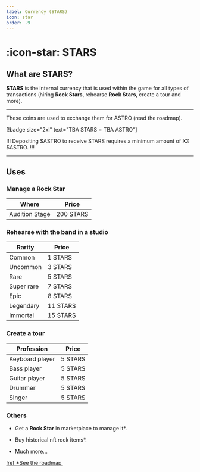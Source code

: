 ```yaml
---
label: Currency (STARS)
icon: star
order: -9
---
```


# :icon-star: STARS

## What are STARS?

**STARS** is the internal currency that is used within the game for all types of transactions (hiring **Rock Stars**, rehearse **Rock Stars**, create a tour and more).

---

These coins are used to exchange them for ASTRO (read the roadmap).

[!badge size="2xl" text="TBA STARS = TBA ASTRO"]

!!!
Depositing $ASTRO to receive STARS requires a minimum amount of XX $ASTRO.
!!!

---

## Uses

### Manage a Rock Star

| Where          | Price     |
| -------------- | --------- |
| Audition Stage | 200 STARS |

### Rehearse with the band in a studio

| Rarity     | Price    |
| ---------- | -------- |
| Common     | 1 STARS  |
| Uncommon   | 3 STARS  |
| Rare       | 5 STARS  |
| Super rare | 7 STARS  |
| Epic       | 8 STARS  |
| Legendary  | 11 STARS |
| Immortal   | 15 STARS |

### Create a tour

| Profession      | Price   |
| --------------- | ------- |
| Keyboard player | 5 STARS |
| Bass player     | 5 STARS |
| Guitar player   | 5 STARS |
| Drummer         | 5 STARS |
| Singer          | 5 STARS |

### Others

- Get a **Rock Star** in marketplace to manage it\*.

- Buy historical nft rock items\*.

- Much more...

[!ref \*See the roadmap.](../project/roadmap.md)

